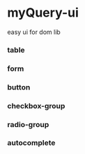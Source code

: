 # myQuery-ui
easy ui for dom lib

### table

### form

### button

### checkbox-group

### radio-group

### autocomplete
